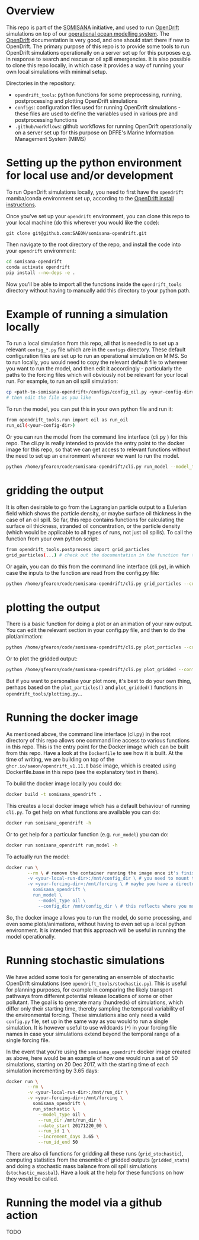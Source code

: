 # Overview

This repo is part of the [SOMISANA](https://somisana.ac.za/) initiative, and used to run [OpenDrift](https://opendrift.github.io/) simulations on top of our [operational ocean modelling system](https://github.com/SAEON/somisana-croco). The [OpenDrift](https://opendrift.github.io/) documentation is very good, and one should start there if new to OpenDrift. The primary purpose of this repo is to provide some tools to run OpenDrift simulations operationally on a server set up for this purposes e.g. in response to search and rescue or oil spill emergencies. It is also possible to clone this repo locally, in which case it provides a way of running your own local simulations with minimal setup.  

Directories in the repository: 
- `opendrift_tools`:   python functions for some preprocessing, running, postprocessing and plotting OpenDrift simulations
- `configs`:           configuration files used for running OpenDrift simulations - these files are used to define the variables used in various pre and postprocessing functions
- `.github/workflows`: github workflows for running OpenDrift operationally on a server set up for this purpose on DFFE's Marine Information Management System (MIMS) 

# Setting up the python environment for local use and/or development

To run OpenDrift simulations locally, you need to first have the `opendrift` mamba/conda environment set up, according to the [OpenDrift install instructions](https://opendrift.github.io/install.html).

Once you've set up your `opendrift` environment, you can clone this repo to your local machine (do this wherever you would like the code):

`git clone git@github.com:SAEON/somisana-opendrift.git`

Then navigate to the root directory of the repo, and install the code into your `opendrift` environment:

```sh
cd somisana-opendrift
conda activate opendrift
pip install --no-deps -e .
```

Now you'll be able to import all the functions inside the `opendrift_tools` directory without having to manually add this directory to your python path.

# Example of running a simulation locally

To run a local simulation from this repo, all that is needed is to set up a relevant `config_*.py` file which are in the `configs` directory. These default configuration files are set up to run an operational simulation on MIMS. So to run locally, you would need to copy the relevant default file to wherever you want to run the model, and then edit it accordingly - particularly the paths to the forcing files which will obviously not be relevant for your local run. For example, to run an oil spill simulation:

```sh
cp <path-to-somisana-opendrift>/configs/config_oil.py <your-config-dir>/config.py
# then edit the file as you like
```

To run the model, you can put this in your own python file and run it:

```sh
from opendrift_tools.run import oil as run_oil
run_oil(<your-config-dir>)
```

Or you can run the model from the command line interface (cli.py ) for this repo. The cli.py is really intended to provide the entry point to the docker image for this repo, so that we can get access to relevant functions without the need to set up an environment wherever we want to run the model.

```sh
python /home/gfearon/code/somisana-opendrift/cli.py run_model --model_type oil --config_dir <your-config-dir>
```

# gridding the output

It is often desirable to go from the Lagrangian particle output to a Eulerian field which shows the particle density, or maybe surface oil thickness in the case of an oil spill. So far, this repo contains functions for calculating the surface oil thickness, stranded oil concentration, or the particle density (which would be applicable to all types of runs, not just oil spills). To call the function from your own python script:

```sh
from opendrift_tools.postprocess import grid_particles
grid_particles(...) # check out the documentation in the function for the expected inputs
```

Or again, you can do this from the command line interface (cli.py), in which case the inputs to the function are read from the config.py file:

```sh
python /home/gfearon/code/somisana-opendrift/cli.py grid_particles --config_dir <your-config-dir> # there are a bunch of optional inputs to this function you can check out
```

# plotting the output

There is a basic function for doing a plot or an animation of your raw output. You can edit the relevant section in your config.py file, and then to do the plot/animation:

```sh
python /home/gfearon/code/somisana-opendrift/cli.py plot_particles --config_dir <your-config-dir>
```

Or to plot the gridded output:

```sh
python /home/gfearon/code/somisana-opendrift/cli.py plot_gridded --config_dir <your-config-dir>
```

But if you want to personalise your plot more, it's best to do your own thing, perhaps based on the `plot_particles()` and `plot_gridded()` functions in `opendrift_tools/plotting.py`... 

# Running the docker image

As mentioned above, the command line interface (cli.py) in the root directory of this repo allows one command line access to various functions in this repo. This is the entry point for the Docker image which can be built from this repo. Have a look at the `Dockerfile` to see how it is built. At the time of writing, we are building on top of the `ghcr.io/saeon/opendrift_v1.11.0` base image, which is created using Dockerfile.base in this repo (see the explanatory text in there).

To build the docker image locally you could do:

```sh
docker build -t somisana_opendrift .
```

This creates a local docker image which has a default behaviour of running `cli.py`. To get help on what functions are available you can do: 

```sh
docker run somisana_opendrift -h
```

Or to get help for a particular function (e.g. `run_model`) you can do:

```sh
docker run somisana_opendrift run_model -h
```

To actually run the model:

```sh
docker run \
        --rm \ # remove the container running the image once it's finished running the command
        -v <your-local-run-dir>:/mnt/config_dir \ # you need to mount the local directory where you want to run the model into the container
        -v <your-forcing-dir>:/mnt/forcing \ # maybe you have a directory with your forcing files? In which case your config.py file would need to point to e.g. /mnt/forcing/your-file.nc
          somisana_opendrift \
          run_model \
            --model_type oil \
            --config_dir /mnt/config_dir \ # this reflects where you mounted <your-local-run-dir> into the container
``` 

So, the docker image allows you to run the model, do some processing, and even some plots/animations, without having to even set up a local python environment. It is intended that this approach will be useful in running the model operationally.

# Running stochastic simulations

We have added some tools for generating an ensemble of stochastic OpenDrift simulations (see `opendrift_tools/stochastic.py`). This is useful for planning purposes, for example in comparing the likely transport pathways from different potential release locations of some or other pollutant. The goal is to generate many (hundreds) of simulations, which differ only their starting time, thereby sampling the temporal variability of the environmental forcing. These simulations also only need a valid `config.py` file, set up in the same way as you would to run a single simulation. It is however useful to use wildcards (`*`) in your forcing file names in case your simulations extend beyond the temporal range of a single forcing file.

In the event that you're using the `somisana_opendrift` docker image created as above, here would be an example of how one would run a set of 50 simulations, starting on 20 Dec 2017, with the starting time of each simulation incrementing by 3.65 days:

```sh
docker run \
        --rm \
        -v <your-local-run-dir>:/mnt/run_dir \
        -v <your-forcing-dir>:/mnt/forcing \
          somisana_opendrift \
          run_stochastic \
            --model_type oil \
            --run_dir /mnt/run_dir \
            --date_start 20171220_00 \
            --run_id 1 \
            --increment_days 3.65 \
            --run_id_end 50
``` 

There are also cli functions for gridding all these runs (`grid_stochastic`), computing statistics from the ensemble of gridded outputs (`gridded_stats`) and doing a stochastic mass balance from oil spill simulations (`stochastic_massbal`). Have a look at the help for these functions on how they would be called.

# Running the model via a github action

TODO
